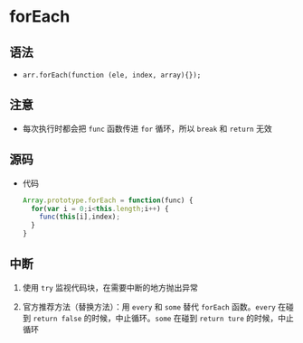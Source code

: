 # forEach

## 语法

+ `arr.forEach(function (ele, index, array){});`

## 注意

+ 每次执行时都会把 `func` 函数传进 `for` 循环，所以 `break` 和 `return` 无效

## 源码

+ 代码

    ```js
    Array.prototype.forEach = function(func) {
      for(var i = 0;i<this.length;i++) {
        func(this[i],index);
      }
    }
    ```

## 中断

1. 使用 `try` 监视代码块，在需要中断的地方抛出异常

2. 官方推荐方法（替换方法）：用 `every` 和 `some` 替代 `forEach` 函数。`every` 在碰到 `return false` 的时候，中止循环。`some` 在碰到 `return ture` 的时候，中止循环
